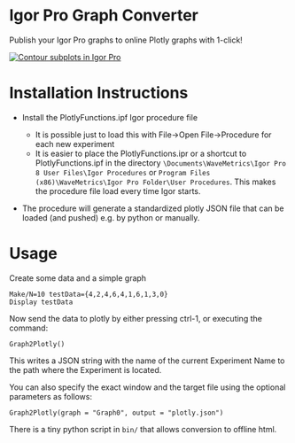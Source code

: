Igor Pro Graph Converter
========================

Publish your Igor Pro graphs to online Plotly graphs with 1-click!

[![Contour subplots in Igor Pro](http://i.imgur.com/9QKmUQb.png)](https://plot.ly/~test-runner/10)

# Installation Instructions

- Install the PlotlyFunctions.ipf Igor procedure file
  - It is possible just to load this with File->Open File->Procedure for each new 
    experiment
  - It is easier to place the PlotlyFunctions.ipr or a shortcut to PlotlyFunctions.ipf in 
    the directory `\Documents\WaveMetrics\Igor Pro 8 User Files\Igor Procedures` or 
    `Program Files (x86)\WaveMetrics\Igor Pro Folder\User Procedures`. This makes the 
    procedure file load every time Igor starts.

- The procedure will generate a standardized 
  plotly JSON file that can be loaded (and pushed) e.g. by python or manually.

# Usage

Create some data and a simple graph

```igorpro
Make/N=10 testData={4,2,4,6,4,1,6,1,3,0}
Display testData
```

Now send the data to plotly by either pressing ctrl-1, or executing the 
command:

```igorpro
Graph2Plotly()
```

This writes a JSON string with the name of the current Experiment Name to the path where 
the Experiment is located.

You can also specify the exact window and the target file using the optional parameters
as follows:

```igorpro
Graph2Plotly(graph = "Graph0", output = "plotly.json")
```

There is a tiny python script in `bin/` that allows conversion to offline html.


